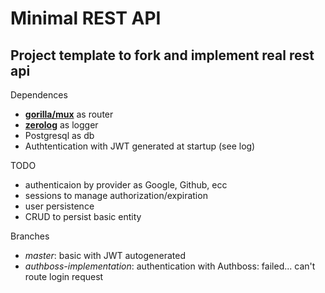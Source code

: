 # Minimal REST API

## Project template to fork and implement real rest api

Dependences

- [**gorilla/mux**](https://github.com/gorilla/mux) as router
- [**zerolog**](github.com/rs/zerolog/log) as logger
- Postgresql as db
- Authtentication with JWT generated at startup (see log)

TODO

- authenticaion by provider as Google, Github, ecc
- sessions to manage authorization/expiration
- user persistence
- CRUD to persist basic entity

Branches

- _master_: basic with JWT autogenerated
- _authboss-implementation_: authentication with Authboss: failed... can't route login request
